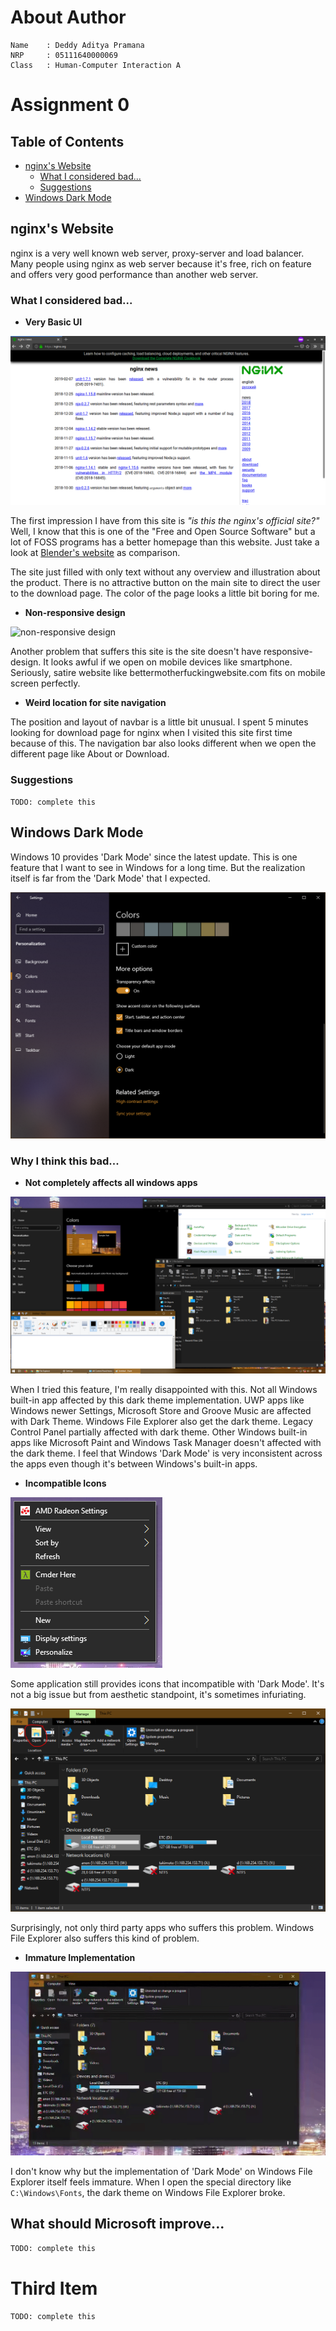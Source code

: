 # About Author
```
Name    : Deddy Aditya Pramana
NRP     : 05111640000069
Class   : Human-Computer Interaction A
```


# Assignment 0

## Table of Contents
* [nginx's Website](#nginx%27s%20Website)
    * [What I considered bad...](#What%20I%20considered%20bad...)
    * [Suggestions](#Suggestions)
* [Windows Dark Mode](#Windows%20Dark%20Mode)


## nginx's Website

nginx is a very well known web server, proxy-server and load balancer. Many people using nginx as web server because it's free, rich on feature and offers very good performance than another web server.

### What I considered bad...

* **Very Basic UI**

![nginx's website](img/img01.png)

The first impression I have from this site is _"is this the nginx's official site?"_ Well, I know that this is one of the "Free and Open Source Software" but a lot of FOSS programs has a better homepage than this website. Just take a look at [Blender's website](https://www.blender.org/) as comparison. 

The site just filled with only text without any overview and illustration about the product. There is no attractive button on the main site to direct the user to the download page. The color of the page looks a little bit boring for me. 

* **Non-responsive design**

![non-responsive design](img/img02.gif)

Another problem that suffers this site is the site doesn't have responsive-design. It looks awful if we open on mobile devices like smartphone. Seriously, satire website like bettermotherfuckingwebsite.com fits on mobile screen perfectly.

* **Weird location for site navigation**

The position and layout of navbar is a little bit unusual. I spent 5 minutes looking for download page for nginx when I visited this site first time because of this. The navigation bar also looks different when we open the different page like About or Download.

### Suggestions

`TODO: complete this`

## Windows Dark Mode

Windows 10 provides 'Dark Mode' since the latest update. This is one feature that I want to see in Windows for a long time. But the realization itself is far from the 'Dark Mode' that I expected.

![Windows 10 Dark Mode](img/img03.png)

### Why I think this bad...

* **Not completely affects all windows apps**

![Inconsistent Implementation 01](img/img04.png)

When I tried this feature, I'm really disappointed with this. Not all Windows built-in app affected by this dark theme implementation. UWP apps like Windows newer Settings, Microsoft Store and Groove Music are affected with Dark Theme. Windows File Explorer also get the dark theme. Legacy Control Panel partially affected with dark theme. Other Windows built-in apps like Microsoft Paint and Windows Task Manager doesn't affected with the dark theme. I feel that Windows 'Dark Mode' is very inconsistent across the apps even though it's between Windows's built-in apps.

* **Incompatible Icons**

![Incompatible Icon 01](img/img05.png)

Some application still provides icons that incompatible with 'Dark Mode'. It's not a big issue but from aesthetic standpoint, it's sometimes infuriating.

![Incompatible Icon 02](img/img06.png)

Surprisingly, not only third party apps who suffers this problem. Windows File Explorer also suffers this kind of problem.

* **Immature Implementation**

![Inconsistent Implementation 02](img/img07.gif)

I don't know why but the implementation of 'Dark Mode' on Windows File Explorer itself feels immature. When I open the special directory like `C:\Windows\Fonts`, the dark theme on Windows File Explorer broke.

## What should Microsoft improve...

`TODO: complete this`

# Third Item

`TODO: complete this`